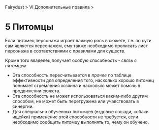 Fairydust > VI Дополнительные правила >

# 5 Питомцы

Если питомец персонажа играет важную роль в сюжете, т.е. по сути сам является персонажем, 
ему также необходимо прописать лист персонажа в соответствиями с правилами для существ.

Кроме того владелец получает особую способность - _связь с питомцем_.
- Эта способность пересчитывается в _прочее_ по таблице эффективности для определения того,
насколько хорошо питомец понимает стремления хозяина и насколько может помочь в продвижении сюжета.
- Эта способность не может использоваться каким-либо другим способом,
не может быть перегружена или учавствовать в синергии.
- Для специально обученных питомцев (ездовые лошади, собаки ищейки) применение этой способности не требуется,
если необходимо сообщить питомцу выполнять то, чему он обучено.
